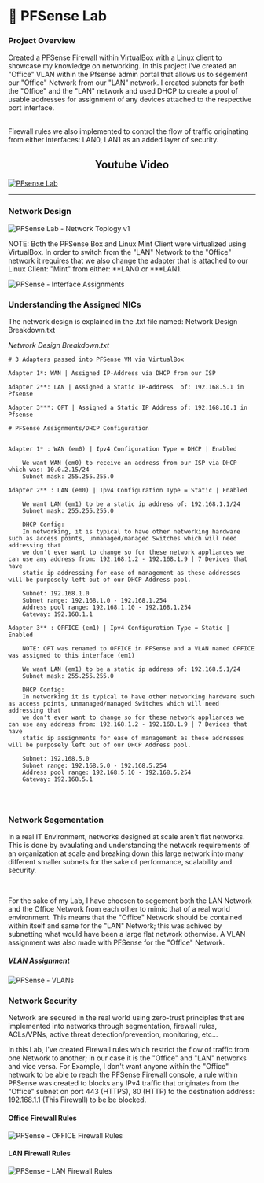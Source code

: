 <h1>🔗 PFSense Lab </h1>

<h3>Project Overview</h3>

Created a PFSense Firewall within VirtualBox with a Linux client to showcase my knowledge on networking. In this project I've created an "Office" VLAN within the Pfsense admin portal that allows us to segement our "Office" Network from our "LAN" network. I created subnets for both the "Office" and the "LAN" network and used DHCP to create a pool of usable addresses for assignment of any devices attached to the respective port interface.

</br>Firewall rules we also implemented to control the flow of traffic originating from either interfaces: LAN0, LAN1 as an added layer of security.
</br>
<h2 align="center">Youtube Video</h2>

[![PFsense Lab](https://github.com/user-attachments/assets/40879dae-1af0-488c-b274-0ffb63288fcd)](https://www.youtube.com/watch?v=mIEBfNq9spo)

___

<h3>Network Design</h3>


![PFSense Lab - Network Toplogy v1](https://github.com/user-attachments/assets/60c931d5-32e7-4ffc-ab02-f19f76200bf1)

NOTE: Both the PFSense Box and Linux Mint Client were virtualized using VirtualBox. In order to switch from the "LAN" Network to the "Office" network it requires that we also change the adapter that is attached to our Linux Client: "Mint" from either: **LAN0 or ***LAN1.

![PFSense - Interface Assignments](https://github.com/user-attachments/assets/b3d9e417-ec79-462f-ad0f-c9981ed0fc17)

<h3>Understanding the Assigned NICs</h3>
<p>The network design is explained in the .txt file named: Network Design Breakdown.txt</p>


<i>Network Design Breakdown.txt</i>

```
# 3 Adapters passed into PFSense VM via VirtualBox

Adapter 1*: WAN | Assigned IP-Address via DHCP from our ISP

Adapter 2**: LAN | Assigned a Static IP-Address  of: 192.168.5.1 in Pfsense

Adapter 3***: OPT | Assigned a Static IP Address of: 192.168.10.1 in Pfsense

# PFSense Assignments/DHCP Configuration


Adapter 1* : WAN (em0) | Ipv4 Configuration Type = DHCP | Enabled
	
	We want WAN (em0) to receive an address from our ISP via DHCP which was: 10.0.2.15/24
	Subnet mask: 255.255.255.0

Adapter 2** : LAN (em0) | Ipv4 Configuration Type = Static | Enabled
	
	We want LAN (em1) to be a static ip address of: 192.168.1.1/24
	Subnet mask: 255.255.255.0

	DHCP Config:
	In networking, it is typical to have other networking hardware such as access points, unmanaged/managed Switches which will need addressing that 
	we don't ever want to change so for these network appliances we can use any address from: 192.168.1.2 - 192.168.1.9 | 7 Devices that have
	static ip addressing for ease of management as these addresses will be purposely left out of our DHCP Address pool.

	Subnet: 192.168.1.0
	Subnet range: 192.168.1.0 - 192.168.1.254
	Address pool range: 192.168.1.10 - 192.168.1.254
	Gateway: 192.168.1.1

Adapter 3** : OFFICE (em1) | Ipv4 Configuration Type = Static | Enabled

	NOTE: OPT was renamed to OFFICE in PFSense and a VLAN named OFFICE was assigned to this interface (em1) 
	
	We want LAN (em1) to be a static ip address of: 192.168.5.1/24
	Subnet mask: 255.255.255.0

	DHCP Config:
	In networking it is typical to have other networking hardware such as access points, unmanaged/managed Switches which will need addressing that 
	we don't ever want to change so for these network appliances we can use any address from: 192.168.1.2 - 192.168.1.9 | 7 Devices that have
	static ip assignments for ease of management as these addresses will be purposely left out of our DHCP Address pool.

	Subnet: 192.168.5.0
	Subnet range: 192.168.5.0 - 192.168.5.254
	Address pool range: 192.168.5.10 - 192.168.5.254
	Gateway: 192.168.5.1

	
	
```

<h3>Network Segementation</h3>
<p>In a real IT Environment, networks designed at scale aren't flat networks. This is done by evaulating and understanding the network requirements of an organization at scale and breaking down this large network into many different smaller subnets for the sake of performance, scalability and security.</p>

</br>
<p>For the sake of my Lab, I have choosen to segement both the LAN Network and the Office Network from each other to mimic that of a real world environment. This means that the "Office" Network should be contained within itself and same for the "LAN" Network; this was achived by subnetting what would have been a large flat network otherwise. A VLAN assignment was also made with PFSense for the "Office" Network.</p>

<h5>VLAN Assignment</h5>

![PFSense - VLANs](https://github.com/user-attachments/assets/811cdb27-ce7f-451b-b981-b41a225510bc)

<h3>Network Security</h3>
<p>Network are secured in the real world using zero-trust principles that are implemented into networks through segmentation, firewall rules, ACLs/VPNs, active threat detection/prevention, monitoring, etc... 

In this Lab, I've created Firewall rules which restrict the flow of traffic from one Network to another; in our case it is the "Office" and "LAN" networks and vice versa. For Example, I don't want anyone within the "Office" network to be able to reach the PFSense Firewall console, a rule within PFSense was created to blocks any IPv4 traffic that originates from the "Office" subnet on port 443 (HTTPS), 80 (HTTP) to the destination address: 192.168.1.1 (This Firewall) to be be blocked.</p>

<h4>Office Firewall Rules</h4>

![PFSense - OFFICE Firewall Rules](https://github.com/user-attachments/assets/5292d362-34e4-4d06-95f8-c58e76945439)

<h4>LAN Firewall Rules</h4>

![PFSense - LAN Firewall Rules](https://github.com/user-attachments/assets/506d9500-f174-4309-b510-23c5aafbc8e3)




